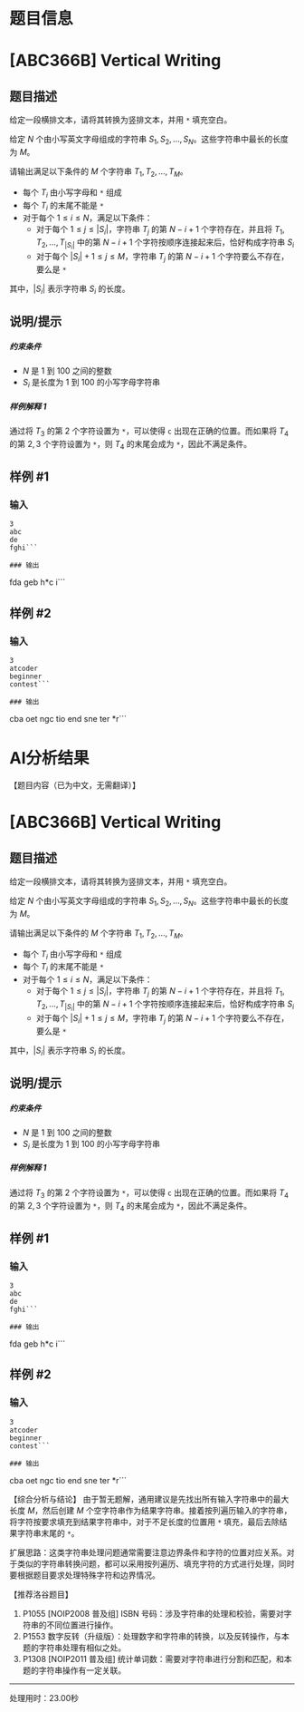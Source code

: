 # 题目信息

# [ABC366B] Vertical Writing

## 题目描述

给定一段横排文本，请将其转换为竖排文本，并用 `*` 填充空白。

给定 $N$ 个由小写英文字母组成的字符串 $S_1,S_2,\dots,S_N$。这些字符串中最长的长度为 $M$。

请输出满足以下条件的 $M$ 个字符串 $T_1,T_2,\dots,T_M$。

- 每个 $T_i$ 由小写字母和 `*` 组成
- 每个 $T_i$ 的末尾不能是 `*`
- 对于每个 $1 \leq i \leq N$，满足以下条件：
  - 对于每个 $1 \leq j \leq |S_i|$，字符串 $T_j$ 的第 $N-i+1$ 个字符存在，并且将 $T_1,T_2,\dots,T_{|S_i|}$ 中的第 $N-i+1$ 个字符按顺序连接起来后，恰好构成字符串 $S_i$
  - 对于每个 $|S_i| + 1 \leq j \leq M$，字符串 $T_j$ 的第 $N-i+1$ 个字符要么不存在，要么是 `*`

其中，$|S_i|$ 表示字符串 $S_i$ 的长度。

## 说明/提示

##### 约束条件

- $N$ 是 $1$ 到 $100$ 之间的整数
- $S_i$ 是长度为 $1$ 到 $100$ 的小写字母字符串

##### 样例解释 1

通过将 $T_3$ 的第 $2$ 个字符设置为 `*`，可以使得 `c` 出现在正确的位置。而如果将 $T_4$ 的第 $2,3$ 个字符设置为 `*`，则 $T_4$ 的末尾会成为 `*`，因此不满足条件。

## 样例 #1

### 输入

```
3
abc
de
fghi```

### 输出

```
fda
geb
h*c
i```

## 样例 #2

### 输入

```
3
atcoder
beginner
contest```

### 输出

```
cba
oet
ngc
tio
end
sne
ter
*r```

# AI分析结果

【题目内容（已为中文，无需翻译）】
# [ABC366B] Vertical Writing

## 题目描述

给定一段横排文本，请将其转换为竖排文本，并用 `*` 填充空白。

给定 $N$ 个由小写英文字母组成的字符串 $S_1,S_2,\dots,S_N$。这些字符串中最长的长度为 $M$。

请输出满足以下条件的 $M$ 个字符串 $T_1,T_2,\dots,T_M$。

- 每个 $T_i$ 由小写字母和 `*` 组成
- 每个 $T_i$ 的末尾不能是 `*`
- 对于每个 $1 \leq i \leq N$，满足以下条件：
  - 对于每个 $1 \leq j \leq |S_i|$，字符串 $T_j$ 的第 $N - i + 1$ 个字符存在，并且将 $T_1,T_2,\dots,T_{|S_i|}$ 中的第 $N - i + 1$ 个字符按顺序连接起来后，恰好构成字符串 $S_i$
  - 对于每个 $|S_i| + 1 \leq j \leq M$，字符串 $T_j$ 的第 $N - i + 1$ 个字符要么不存在，要么是 `*`

其中，$|S_i|$ 表示字符串 $S_i$ 的长度。

## 说明/提示

##### 约束条件

- $N$ 是 $1$ 到 $100$ 之间的整数
- $S_i$ 是长度为 $1$ 到 $100$ 的小写字母字符串

##### 样例解释 1

通过将 $T_3$ 的第 $2$ 个字符设置为 `*`，可以使得 `c` 出现在正确的位置。而如果将 $T_4$ 的第 $2,3$ 个字符设置为 `*`，则 $T_4$ 的末尾会成为 `*`，因此不满足条件。

## 样例 #1

### 输入

```
3
abc
de
fghi```

### 输出

```
fda
geb
h*c
i```

## 样例 #2

### 输入

```
3
atcoder
beginner
contest```

### 输出

```
cba
oet
ngc
tio
end
sne
ter
*r```

【综合分析与结论】
由于暂无题解，通用建议是先找出所有输入字符串中的最大长度 $M$，然后创建 $M$ 个空字符串作为结果字符串。接着按列遍历输入的字符串，将字符按要求填充到结果字符串中，对于不足长度的位置用 `*` 填充，最后去除结果字符串末尾的 `*`。

扩展思路：这类字符串处理问题通常需要注意边界条件和字符的位置对应关系。对于类似的字符串转换问题，都可以采用按列遍历、填充字符的方式进行处理，同时要根据题目要求处理特殊字符和边界情况。

【推荐洛谷题目】
1. P1055 [NOIP2008 普及组] ISBN 号码：涉及字符串的处理和校验，需要对字符串的不同位置进行操作。
2. P1553 数字反转（升级版）：处理数字和字符串的转换，以及反转操作，与本题的字符串处理有相似之处。
3. P1308 [NOIP2011 普及组] 统计单词数：需要对字符串进行分割和匹配，和本题的字符串操作有一定关联。

---
处理用时：23.00秒